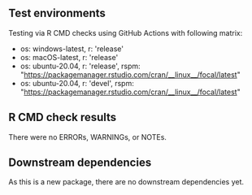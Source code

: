 ## Test environments
Testing via R CMD checks using GitHub Actions with following matrix:
* os: windows-latest, r: 'release'
* os: macOS-latest, r: 'release'
* os: ubuntu-20.04, r: 'release', rspm: "https://packagemanager.rstudio.com/cran/__linux__/focal/latest"
* os: ubuntu-20.04, r: 'devel', rspm: "https://packagemanager.rstudio.com/cran/__linux__/focal/latest"

## R CMD check results
There were no ERRORs, WARNINGs, or NOTEs.

## Downstream dependencies
As this is a new package, there are no downstream dependencies yet.
